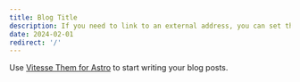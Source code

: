 ```yaml
---
title: Blog Title
description: If you need to link to an external address, you can set the redirect field.
date: 2024-02-01
redirect: '/'
---
```


Use [Vitesse Them for Astro](https://astro.build/themes/details/vitesse-theme-for-astro/) to start writing your blog posts.
